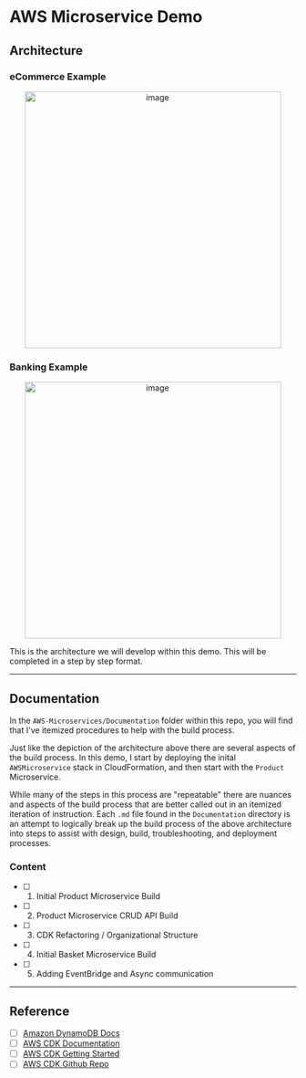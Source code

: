 # AWS Microservice Demo

## Architecture

### eCommerce Example 
<p align="center">
<img width="450" alt="image" src="https://github.com/gabrrodriguez/aws-cdk-demo/assets/126508932/3ba8bf31-6c75-4b6f-bc53-c661d48d29c5">
</p>

### Banking Example
<p align="center">
<img width="450" alt="image" src="https://github.com/gabrrodriguez/aws-cdk-demo/assets/126508932/f0079a61-8cb1-41a8-875e-0cfd2724f41c">
</p>

This is the architecture we will develop within this demo. This will be completed in a step by step format. 

-------

## Documentation 

In the `AWS-Microservices/Documentation` folder within this repo, you will find that I've itemized procedures to help with the build process. 

Just like the depiction of the architecture above there are several aspects of the build process. In this demo, I start by deploying the inital `AWSMicroservice` stack in CloudFormation, and then start with the `Product` Microservice. 

While many of the steps in this process are "repeatable" there are nuances and aspects of the build process that are better called out in an itemized iteration of instruction. Each `.md` file found in the `Documentation` directory is an attempt to logically break up the build process of the above architecture into steps to assist with design, build, troubleshooting, and deployment processes. 

### Content 

- [ ] 1. Initial Product Microservice Build
- [ ] 2. Product Microservice CRUD API Build
- [ ] 3. CDK Refactoring / Organizational Structure
- [ ] 4. Initial Basket Microservice Build
- [ ] 5. Adding EventBridge and Async communication

------

## Reference 

- [ ] [Amazon DynamoDB Docs](https://docs.aws.amazon.com/cdk/api/v2/docs/aws-cdk-lib.aws_dynamodb-readme.html)
- [ ] [AWS CDK Documentation](https://github.com/gabrrodriguez/aws-cdk-dynamodb-table/tree/cdk-v2)
- [ ] [AWS CDK Getting Started](https://docs.aws.amazon.com/cdk/v2/guide/getting_started.html)
- [ ] [AWS CDK Github Repo](https://github.com/aws/aws-cdk/tree/main/packages/aws-cdk-lib)